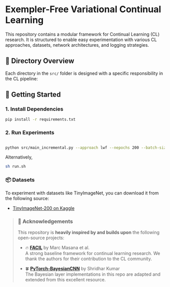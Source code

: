 # Exempler-Free Variational Continual Learning

This repository contains a modular framework for Continual Learning (CL) research. It is structured to enable easy experimentation with various CL approaches, datasets, network architectures, and logging strategies.

## 📁 Directory Overview

Each directory in the `src/` folder is designed with a specific responsibility in the CL pipeline:

## 🔧 Getting Started

### 1. Install Dependencies

```bash
pip install -r requirements.txt
```
### 2. Run Experiments
``` bash

python src/main_incremental.py --approach lwf --nepochs 200 --batch-size 128 --num-workers 4 --datasets fmnist --num-tasks 5 --nc-first-task 2 --lr 0.05 --weight-decay 5e-4 --clipping 1  --network bbbresnet18  --momentum 0.9 --exp-name exp1 --seed 0
```
Alternatively,
```bash
sh run.sh
```
### 📦 Datasets

To experiment with datasets like TinyImageNet, you can download it from the following source:

- [TinyImageNet-200 on Kaggle](https://www.kaggle.com/datasets/nikhilshingadiya/tinyimagenet200)

> ### 🙏 Acknowledgements
> This repository is **heavily inspired by and builds upon** the following open-source projects:
>
> - 🔥 [**FACIL**](https://github.com/mmasana/FACIL) by Marc Masana et al.  
>   A strong baseline framework for continual learning research. We thank the authors for their contribution to the CL community.
>
> - 🍀 [**PyTorch-BayesianCNN**](https://github.com/kumar-shridhar/PyTorch-BayesianCNN) by Shridhar Kumar  
>   The Bayesian layer implementations in this repo are adapted and extended from this excellent resource.

